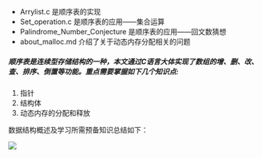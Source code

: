 - Arrylist.c 是顺序表的实现
- Set_operation.c 是顺序表的应用——集合运算
- Palindrome_Number_Conjecture 是顺序表的应用——回文数猜想
- about_malloc.md 介绍了关于动态内存分配相关的问题

##### 顺序表是连续型存储结构的一种，本文通过C语言大体实现了数组的增、删、改、查、排序、倒置等功能。重点需要掌握如下几个知识点:
1. 指针
2. 结构体
3. 动态内存的分配和释放

数据结构概述及学习所需预备知识总结如下：

![](http://po4tl1gtx.bkt.clouddn.com/Fs8RIgbsuyz8zkyLtYjV1cvSs-n3)


